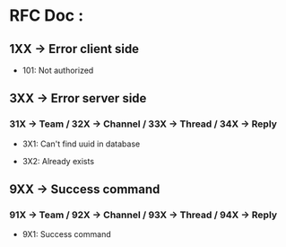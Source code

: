 # RFC Doc :

## 1XX -> Error client side

- 101: Not authorized

## 3XX -> Error server side

### 31X -> Team / 32X -> Channel / 33X -> Thread / 34X -> Reply

- 3X1: Can't find uuid in database

- 3X2: Already exists

## 9XX -> Success command

### 91X -> Team / 92X -> Channel / 93X -> Thread / 94X -> Reply

- 9X1: Success command